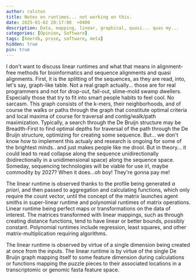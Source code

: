 ```yaml
---
author: ralston
title: Notes on runtimes... not working on this.
date: 2025-01-02 20:17:00  +0400
description: Data, mapping, linear, graphical, quasi... quas my...
categories: [Opinion, Software]
tags: [kmerdb, prose, software, meta]
hidden: true
pin: true
---
```



I don't want to discuss linear runtimes and what that means in alignment-free methods for bioinformatics and sequence alignments and quasi alignments. First, it is the splitting of the sequences, as they are read, into, let's say, graph-like table. Not a real graph actually... those are for real programmers and not for drop-out, fail-out, slime-mold swamp dwellers. Especially those that try to fit into smart people habits to feel cool. No sarcasm. This graph consists of the k-mers, their neighborhoods, and of course the walks or paths through the graph that constitute optimal criteria and local maxima of course for traversal and contig/walk/path maximization. Typically, a search through the De Bruijn structure may be Breadth-First to find optimal depths for traversal of the path through the De Bruijn structure, optimizing for creating some sequence. But... we don't know how to implement this actualy and research is ongoing for some of the brightest minds.. and just makes people like me drool. But in theory... it could lead to read collapse along the sequence unidirectionally (bidirectionally in a unidimensional space) along the sequence space. Someday, sequencing technologies will be viable for use irl, maybe commodity by 2027? When it does...oh boy! They're gonna pay me!

The linear runtime is observed thanks to the profile being generated <i>a priori</i>, and then passed to aggregation and calculating functions, which only require the count vector, until the concept of the matrix launches agent smiths in super-linear runtime and polynomial runtimes of matrix operations. Linear runtime being perfect maps or transformations on the data of interest. The matrices transformed with linear mappings, such as through creating distance functions, tend to have linear or better bounds, possibly constant. Polynomial runtimes include regression, least squares, and other matrix-multiplication requiring algorithms.

The linear runtime is observed by virtue of a single dimension being created at once from the inputs. The linear runtime is by virtue of the single De Bruijn graph mapping itself to some feature dimension during calculations or functions mapping the puzzle pieces to their associated locations in a transcriptomic or genomic fasta feature space.


